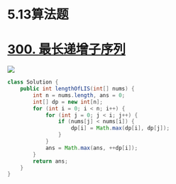 # 5.13算法题

# [**300. 最长递增子序列**](https://leetcode.cn/problems/longest-increasing-subsequence/)

![](https://kevin-java.oss-cn-hongkong.aliyuncs.com/%E5%B1%8F%E5%B9%95%E6%88%AA%E5%9B%BE%202025-05-13%20204732.png)

```java
class Solution {
    public int lengthOfLIS(int[] nums) {
        int n = nums.length, ans = 0;
        int[] dp = new int[n];
        for (int i = 0; i < n; i++) {
            for (int j = 0; j < i; j++) {
                if (nums[j] < nums[i]) {
                    dp[i] = Math.max(dp[i], dp[j]);
                }
            }
            ans = Math.max(ans, ++dp[i]);
        }
        return ans;
    }
}
```